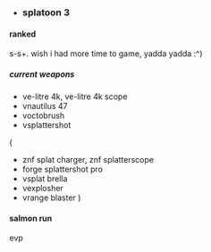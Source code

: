   - ### splatoon 3
#### ranked
s-s+. wish i had more time to game, yadda yadda :^)
##### current weapons
- ve-litre 4k, ve-litre 4k scope
- vnautilus 47
- voctobrush
- vsplattershot

(
- znf splat charger, znf splatterscope
- forge splattershot pro
- vsplat brella
- vexplosher
- vrange blaster
)

#### salmon run
evp
